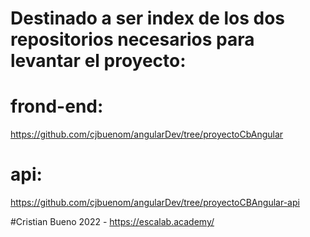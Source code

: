 # Destinado a ser index de los dos repositorios necesarios para levantar el proyecto:

# frond-end:
https://github.com/cjbuenom/angularDev/tree/proyectoCbAngular

# api:

https://github.com/cjbuenom/angularDev/tree/proyectoCBAngular-api


#Cristian Bueno 2022 - https://escalab.academy/

